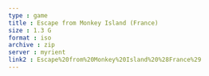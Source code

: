 ```yaml
---
type : game
title : Escape from Monkey Island (France)
size : 1.3 G
format : iso
archive : zip
server : myrient
link2 : Escape%20from%20Monkey%20Island%20%28France%29
---
```

